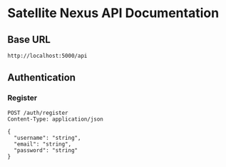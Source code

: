 # Satellite Nexus API Documentation

## Base URL
`http://localhost:5000/api`

## Authentication

### Register
```http
POST /auth/register
Content-Type: application/json

{
  "username": "string",
  "email": "string",
  "password": "string"
}